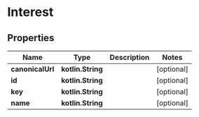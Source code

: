 
# Interest

## Properties
| Name | Type | Description | Notes |
| ------------ | ------------- | ------------- | ------------- |
| **canonicalUrl** | **kotlin.String** |  |  [optional] |
| **id** | **kotlin.String** |  |  [optional] |
| **key** | **kotlin.String** |  |  [optional] |
| **name** | **kotlin.String** |  |  [optional] |



